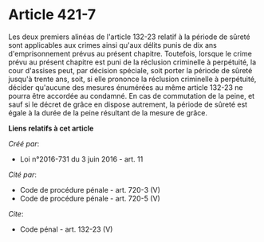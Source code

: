 # Article 421-7

Les deux premiers alinéas de l'article 132-23 relatif à la période de sûreté sont applicables aux crimes ainsi qu'aux délits
punis de dix ans d'emprisonnement prévus au présent chapitre. Toutefois, lorsque le crime prévu au présent chapitre est puni
de la réclusion criminelle à perpétuité, la cour d'assises peut, par décision spéciale, soit porter la période de sûreté
jusqu'à trente ans, soit, si elle prononce la réclusion criminelle à perpétuité, décider qu'aucune des mesures énumérées au
même article 132-23 ne pourra être accordée au condamné. En cas de commutation de la peine, et sauf si le décret de grâce en
dispose autrement, la période de sûreté est égale à la durée de la peine résultant de la mesure de grâce.

**Liens relatifs à cet article**

_Créé par_:

  - Loi n°2016-731 du 3 juin 2016 - art. 11

_Cité par_:

  - Code de procédure pénale - art. 720-3 (V)
  - Code de procédure pénale - art. 720-5 (V)

_Cite_:

  - Code pénal - art. 132-23 (V)
